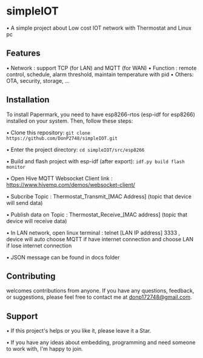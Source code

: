 # simpleIOT

•  A simple project about Low cost IOT network with Thermostat and Linux pc

## Features

•  Network : support TCP (for LAN) and MQTT (for WAN) 
•  Function : remote control, schedule, alarm threshold, maintain temperature with pid
•  Others: OTA, security, storage, ...

## Installation

To install Papermark, you need to have esp8266-rtos (esp-idf for esp8266) installed on your system. Then, follow these steps:

•  Clone this repository: `git clone https://github.com/DonP2748/simpleIOT.git`

•  Enter the project directory: `cd simpleIOT/src/esp8266`

•  Build and flash project with esp-idf (after export): `idf.py build flash monitor`

•  Open Hive MQTT Websocket Client link : https://www.hivemq.com/demos/websocket-client/

•  Subcribe Topic : Thermostat_Transmit_[MAC Address] (topic that device will send data) 

•  Publish data on Topic : Thermostat_Receive_[MAC address] (topic that device will receive data) 

•  In LAN network, open linux terminal : telnet [LAN IP address] 3333 , device will auto choose MQTT if have internet connection and choose LAN if lose internet connection 

•  JSON message can be found in docs folder   


## Contributing

 welcomes contributions from anyone. If you have any questions, feedback, or suggestions, please feel free to contact me at donp172748@gmail.com.

## Support

•  If this project's helps or you like it, please leave it a Star. 

•  If you have any ideas about embedding, programming and need someone to work with, I'm happy to join.

